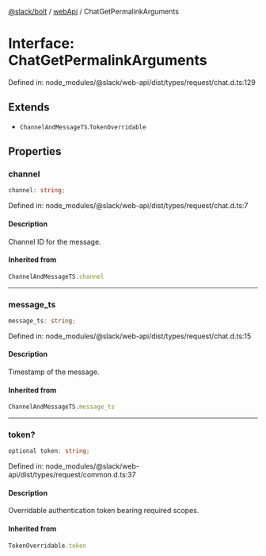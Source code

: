 [@slack/bolt](../../../../index.md) / [webApi](../index.md) / ChatGetPermalinkArguments

# Interface: ChatGetPermalinkArguments

Defined in: node\_modules/@slack/web-api/dist/types/request/chat.d.ts:129

## Extends

- `ChannelAndMessageTS`.`TokenOverridable`

## Properties

### channel

```ts
channel: string;
```

Defined in: node\_modules/@slack/web-api/dist/types/request/chat.d.ts:7

#### Description

Channel ID for the message.

#### Inherited from

```ts
ChannelAndMessageTS.channel
```

***

### message\_ts

```ts
message_ts: string;
```

Defined in: node\_modules/@slack/web-api/dist/types/request/chat.d.ts:15

#### Description

Timestamp of the message.

#### Inherited from

```ts
ChannelAndMessageTS.message_ts
```

***

### token?

```ts
optional token: string;
```

Defined in: node\_modules/@slack/web-api/dist/types/request/common.d.ts:37

#### Description

Overridable authentication token bearing required scopes.

#### Inherited from

```ts
TokenOverridable.token
```
